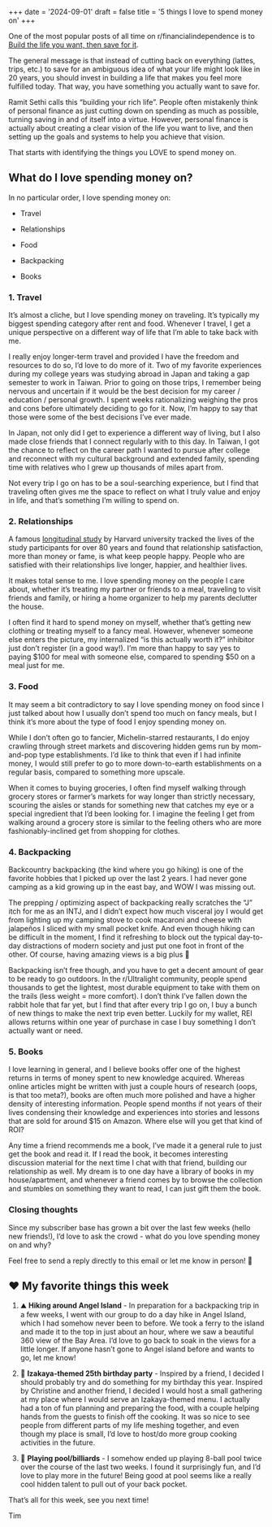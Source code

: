 +++
date = '2024-09-01'
draft = false
title = '5 things I love to spend money on'
+++

One of the most popular posts of all time on r/financialindependence is to [Build the life you want, then save for it](https://www.reddit.com/r/financialindependence/comments/58j8pc/build_the_life_you_want_then_save_for_it/?utm_source=timhuang.beehiiv.com&utm_medium=referral&utm_campaign=5-things-i-love-to-spend-money-on).

The general message is that instead of cutting back on everything (lattes, trips, etc.) to save for an ambiguous idea of what your life might look like in 20 years, you should invest in building a life that makes you feel more fulfilled today. That way, you have something you actually want to save for.

Ramit Sethi calls this “building your rich life”. People often mistakenly think of personal finance as just cutting down on spending as much as possible, turning saving in and of itself into a virtue. However, personal finance is actually about creating a clear vision of the life you want to live, and then setting up the goals and systems to help you achieve that vision.

That starts with identifying the things you LOVE to spend money on.

## What do I love spending money on?
In no particular order, I love spending money on:

- Travel

- Relationships

- Food

- Backpacking

- Books

### 1. Travel
It’s almost a cliche, but I love spending money on traveling. It’s typically my biggest spending category after rent and food. Whenever I travel, I get a unique perspective on a different way of life that I’m able to take back with me.

I really enjoy longer-term travel and provided I have the freedom and resources to do so, I’d love to do more of it. Two of my favorite experiences during my college years was studying abroad in Japan and taking a gap semester to work in Taiwan. Prior to going on those trips, I remember being nervous and uncertain if it would be the best decision for my career / education / personal growth. I spent weeks rationalizing weighing the pros and cons before ultimately deciding to go for it. Now, I’m happy to say that those were some of the best decisions I’ve ever made.

In Japan, not only did I get to experience a different way of living, but I also made close friends that I connect regularly with to this day. In Taiwan, I got the chance to reflect on the career path I wanted to pursue after college and reconnect with my cultural background and extended family, spending time with relatives who I grew up thousands of miles apart from.

Not every trip I go on has to be a soul-searching experience, but I find that traveling often gives me the space to reflect on what I truly value and enjoy in life, and that’s something I’m willing to spend on.

### 2. Relationships
A famous [longitudinal study](https://www.adultdevelopmentstudy.org/?utm_source=timhuang.beehiiv.com&utm_medium=referral&utm_campaign=5-things-i-love-to-spend-money-on) by Harvard university tracked the lives of the study participants for over 80 years and found that relationship satisfaction, more than money or fame, is what keep people happy. People who are satisfied with their relationships live longer, happier, and healthier lives.

It makes total sense to me. I love spending money on the people I care about, whether it’s treating my partner or friends to a meal, traveling to visit friends and family, or hiring a home organizer to help my parents declutter the house.

I often find it hard to spend money on myself, whether that’s getting new clothing or treating myself to a fancy meal. However, whenever someone else enters the picture, my internalized “is this actually worth it?” inhibitor just don’t register (in a good way!). I’m more than happy to say yes to paying $100 for meal with someone else, compared to spending $50 on a meal just for me.

### 3. Food
It may seem a bit contradictory to say I love spending money on food since I just talked about how I usually don’t spend too much on fancy meals, but I think it’s more about the type of food I enjoy spending money on.

While I don’t often go to fancier, Michelin-starred restaurants, I do enjoy crawling through street markets and discovering hidden gems run by mom-and-pop type establishments. I’d like to think that even if I had infinite money, I would still prefer to go to more down-to-earth establishments on a regular basis, compared to something more upscale.

When it comes to buying groceries, I often find myself walking through grocery stores or farmer’s markets for way longer than strictly necessary, scouring the aisles or stands for something new that catches my eye or a special ingredient that I’d been looking for. I imagine the feeling I get from walking around a grocery store is similar to the feeling others who are more fashionably-inclined get from shopping for clothes.

### 4. Backpacking
Backcountry backpacking (the kind where you go hiking) is one of the favorite hobbies that I picked up over the last 2 years. I had never gone camping as a kid growing up in the east bay, and WOW I was missing out.

The prepping / optimizing aspect of backpacking really scratches the “J” itch for me as an INTJ, and I didn’t expect how much visceral joy I would get from lighting up my camping stove to cook macaroni and cheese with jalapeños I sliced with my small pocket knife. And even though hiking can be difficult in the moment, I find it refreshing to block out the typical day-to-day distractions of modern society and just put one foot in front of the other. Of course, having amazing views is a big plus 🙂 

Backpacking isn’t free though, and you have to get a decent amount of gear to be ready to go outdoors. In the r/Ultralight community, people spend thousands to get the lightest, most durable equipment to take with them on the trails (less weight = more comfort). I don’t think I’ve fallen down the rabbit hole that far yet, but I find that after every trip I go on, I buy a bunch of new things to make the next trip even better. Luckily for my wallet, REI allows returns within one year of purchase in case I buy something I don’t actually want or need.

### 5. Books
I love learning in general, and I believe books offer one of the highest returns in terms of money spent to new knowledge acquired. Whereas online articles might be written with just a couple hours of research (oops, is that too meta?), books are often much more polished and have a higher density of interesting information. People spend months if not years of their lives condensing their knowledge and experiences into stories and lessons that are sold for around $15 on Amazon. Where else will you get that kind of ROI?

Any time a friend recommends me a book, I’ve made it a general rule to just get the book and read it. If I read the book, it becomes interesting discussion material for the next time I chat with that friend, building our relationship as well. My dream is to one day have a library of books in my house/apartment, and whenever a friend comes by to browse the collection and stumbles on something they want to read, I can just gift them the book.

### Closing thoughts
Since my subscriber base has grown a bit over the last few weeks (hello new friends!), I’d love to ask the crowd - what do you love spending money on and why?

Feel free to send a reply directly to this email or let me know in person! 🙂 

## ❤️ My favorite things this week
1. ⛰️ **Hiking around Angel Island** - In preparation for a backpacking trip in a few weeks, I went with our group to do a day hike in Angel Island, which I had somehow never been to before. We took a ferry to the island and made it to the top in just about an hour, where we saw a beautiful 360 view of the Bay Area. I’d love to go back to soak in the views for a little longer. If anyone hasn’t gone to Angel island before and wants to go, let me know!

2. 🏮 **Izakaya-themed 25th birthday party** - Inspired by a friend, I decided I should probably try and do something for my birthday this year. Inspired by Christine and another friend, I decided I would host a small gathering at my place where I would serve an Izakaya-themed menu. I actually had a ton of fun planning and preparing the food, with a couple helping hands from the guests to finish off the cooking. It was so nice to see people from different parts of my life meshing together, and even though my place is small, I’d love to host/do more group cooking activities in the future.

3. 🎱 **Playing pool/billiards** - I somehow ended up playing 8-ball pool twice over the course of the last two weeks. I found it surprisingly fun, and I’d love to play more in the future! Being good at pool seems like a really cool hidden talent to pull out of your back pocket.

That’s all for this week, see you next time!

Tim
